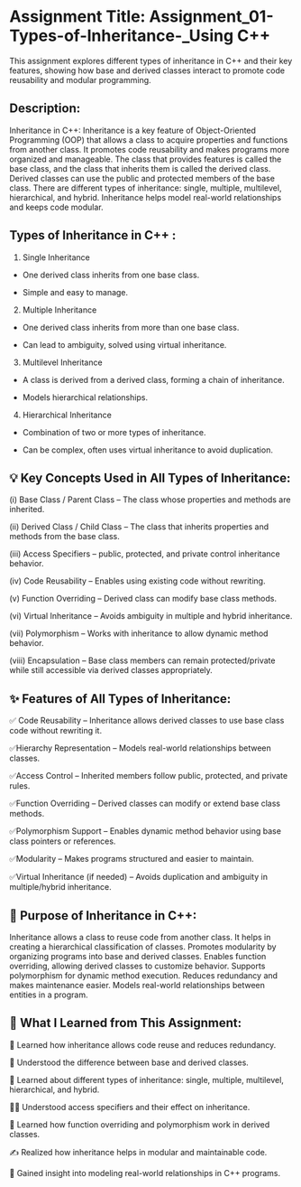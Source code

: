 
# Assignment Title: Assignment_01-Types-of-Inheritance-_Using C++


This assignment explores different types of inheritance in C++ and their key features, showing how base and derived classes interact to promote code reusability and modular programming.


## Description:

Inheritance in C++: 
Inheritance is a key feature of Object-Oriented Programming (OOP) that allows a class to acquire properties and functions from another class. It promotes code reusability and makes programs more organized and manageable. The class that provides features is called the base class, and the class that inherits them is called the derived class. Derived classes can use the public and protected members of the base class. There are different types of inheritance: single, multiple, multilevel, hierarchical, and hybrid. Inheritance helps model real-world relationships and keeps code modular.
## Types of Inheritance in C++ :

1. Single Inheritance

* One derived class inherits from one base class.

* Simple and easy to manage.

2. Multiple Inheritance

* One derived class inherits from more than one base class.

* Can lead to ambiguity, solved using virtual inheritance.

3. Multilevel Inheritance

* A class is derived from a derived class, forming a chain of inheritance.

* Models hierarchical relationships.

4. Hierarchical Inheritance

* Combination of two or more types of inheritance.

* Can be complex, often uses virtual inheritance to avoid duplication.
## 💡 Key Concepts Used in All Types of Inheritance:

(i) Base Class / Parent Class – The class whose properties and methods are inherited.

(ii) Derived Class / Child Class – The class that inherits properties and methods from the base class.

(iii) Access Specifiers – public, protected, and private control inheritance behavior.

(iv) Code Reusability – Enables using existing code without rewriting.

(v) Function Overriding – Derived class can modify base class methods.

(vi) Virtual Inheritance – Avoids ambiguity in multiple and hybrid inheritance.

(vii) Polymorphism – Works with inheritance to allow dynamic method behavior.

(viii) Encapsulation – Base class members can remain protected/private while still accessible via derived classes appropriately.
## ✨ Features of All Types of Inheritance:

✅ Code Reusability – Inheritance allows derived classes to use base class code without rewriting it.

✅Hierarchy Representation – Models real-world relationships between classes.

✅Access Control – Inherited members follow public, protected, and private rules.

✅Function Overriding – Derived classes can modify or extend base class methods.

✅Polymorphism Support – Enables dynamic method behavior using base class pointers or references.

✅Modularity – Makes programs structured and easier to maintain.

✅Virtual Inheritance (if needed) – Avoids duplication and ambiguity in multiple/hybrid inheritance.
## 🔔 Purpose of Inheritance in C++:

Inheritance allows a class to reuse code from another class. It helps in creating a hierarchical classification of classes. Promotes modularity by organizing programs into base and derived classes. Enables function overriding, allowing derived classes to customize behavior. Supports polymorphism for dynamic method execution. Reduces redundancy and makes maintenance easier. Models real-world relationships between entities in a program.
## 📘 What I Learned from This Assignment:

🧠 Learned how inheritance allows code reuse and reduces redundancy.

🔄 Understood the difference between base and derived classes.

🧮 Learned about different types of inheritance: single, multiple, multilevel, hierarchical, and hybrid.

🧑‍💻 Understood access specifiers and their effect on inheritance.

🧩 Learned how function overriding and polymorphism work in derived classes.

✍️ Realized how inheritance helps in modular and maintainable code.

🚀 Gained insight into modeling real-world relationships in C++ programs.

